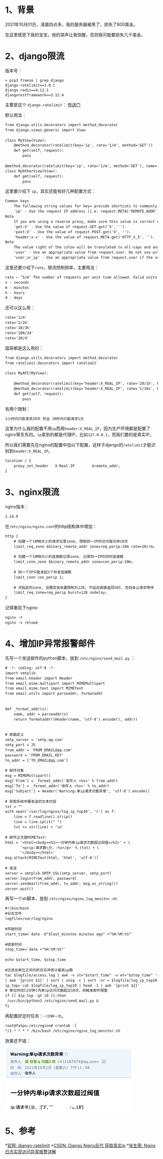 # 1、背景
2021年10月01日，凌晨四点多，我的服务器被黑了，损失了800美金。

在这里感恩下我的宝宝，他的哭声让我惊醒，否则我可能要损失几千美金。

# 2、django限流
版本号：
```
> pip3 freeze | grep django
django-ratelimit==3.0.1
django-redis==4.12.1
djangorestframework==3.12.4
```
主要是这个 `django-ratelimit`： [传送门](https://django-ratelimit.readthedocs.io/en/stable/usage.html)

默认用法：
```dtd
from django.utils.decorators import method_decorator
from django.views.generic import View

class MyView(View):
    @method_decorator(ratelimit(key='ip', rate='1/m', method='GET'))
    def get(self, request):
        pass

@method_decorator(ratelimit(key='ip', rate='1/m', method='GET'), name='get')
class MyOtherView(View):
    def get(self, request):
        pass
```

这里要介绍下 `ip`，其实还能有好几种配置方式：
```dtd
Common keys
    The following string values for key= provide shortcuts to commonly used ratelimit keys:
    'ip' - Use the request IP address (i.e. request.META['REMOTE_ADDR'])
Note
    If you are using a reverse proxy, make sure this value is correct or use an appropriate header: value. See the security notes.
    'get:X' - Use the value of request.GET.get('X', '').
    'post:X' - Use the value of request.POST.get('X', '').
    'header:x-x' - Use the value of request.META.get('HTTP_X_X', '').
Note
    The value right of the colon will be translated to all-caps and any dashes will be replaced with underscores, e.g.: x-client-ip => X_CLIENT_IP.
    'user' - Use an appropriate value from request.user. Do not use with unauthenticated users.
    'user_or_ip' - Use an appropriate value from request.user if the user is authenticated, otherwise use request.META['REMOTE_ADDR'] (see the note above about reverse proxies).
```
这里还要介绍下`rate`，限流控制频率，主要用法：
```dtd
rate – ‘5/m’ The number of requests per unit time allowed. Valid units are:
s - seconds
m - minutes
h - hours
d - days
```
还可以这么用：
```dtd
rate='1/m'
rate='1/2m'
rate='10/3h'
rate='100/3d'
rate='20/d'
```

国哥都是这么用的：
```dtd
from django.utils.decorators import method_decorator
from ratelimit.decorators import ratelimit

class MyAPI(MyView):

    @method_decorator(ratelimit(key='header:X_REAL_IP', rate='20/1h', block=True))
    @method_decorator(ratelimit(key='header:X_REAL_IP', rate='1/10s', block=True))
    def get(self, request):
        pass
```
有两个限制：
```dtd
1小时内只能请求20次 并且 10秒内只能请求1次
```

这里为什么我的配置不用`ip`而用`header:X_REAL_IP`，因为生产环境都是配置了nginx等东东的。`ip`拿到的都是代理IP，比如`127.0.0.1`，而我们要的是真实IP。

所以我们需要先在nginx的配置中加以下配置，这样子django的`ratelimit`才能识别到`header:X_REAL_IP`。
```dtd
location / {
    proxy_set_header   X-Real-IP        $remote_addr;
}
```


# 3、nginx限流
nginx版本：
```dtd
1.14.0
```
在`/etc/nginx/nginx.conf`的http结构体中增加：
```dtd
http {
    # 创建一个10MB大小的请求记录zone, 限制同一IP的访问每分钟10次
    limit_req_zone $binary_remote_addr zone=req_perip:10m rate=10r/m;
    
    # 创建一个10MB大小的连接数记录zone, 记录同一IP的同时连接数
    limit_conn_zone $binary_remote_addr zone=con_perip:10m;
    
    # 同一个IP只能发起1个并发连接数
    limit_conn con_perip 1;
    
    # 对指定的zone, 设置突发余量限制为128, 不延迟直接返回503, 否则会让请求等待
    limit_req zone=req_perip burst=128 nodelay;
}
```
记得重启下nginx:
```dtd
nginx -t
nginx -s reload
```

# 4、增加IP异常报警邮件
先写一个发送邮件的python脚本，放到 `/etc/nginx/send_mail.py` ：
```dtd
# -*- coding: utf-8 -*-
import smtplib
from email.header import Header
from email.mime.multipart import MIMEMultipart
from email.mime.text import MIMEText
from email.utils import parseaddr, formataddr


def _format_addr(s):
    name, addr = parseaddr(s)
    return formataddr((Header(name, 'utf-8').encode(), addr))


# 邮箱定义
smtp_server = 'smtp.qq.com'
smtp_port = 25
from_addr = 'FROM_EMAIL@qq.com'
password = 'FROM_EMAIL_KEY'
to_addr = ['TO_EMAIL@qq.com']

# 邮件对象
msg = MIMEMultipart()
msg['From'] = _format_addr('发件人 <%s>' % from_addr)
msg['To'] = _format_addr('收件人 <%s>' % to_addr)
msg['Subject'] = Header('Warning:单ip请求次数异常', 'utf-8').encode()

# 获取系统中要发送的文本内容
txt = ""
with open('/var/log/nginx/log_ip_top10', 'r') as f:
    line = f.readline().strip()
    line = line.split(" ")
    txt += str(line) + '\n'

# 邮件正文是MIMEText:
html = '<html><body><h2>一分钟内单ip请求次数超过阀值</h2>' + \
       '<p>ip:请求数\分，:%s</p>' % (txt) + \
       '</body></html>'
msg.attach(MIMEText(html, 'html', 'utf-8'))

# 发送
server = smtplib.SMTP_SSL(smtp_server, smtp_port)
server.login(from_addr, password)
server.sendmail(from_addr, to_addr, msg.as_string())
server.quit()

```

再写一个sh脚本，放到 `/etc/nginx/nginx_log_monitor.sh`: 
```dtd
#!/bin/bash
#日志文件
logfile=/var/log/nginx

#开始时间
start_time=`date -d"$last_minutes minutes ago" +"%H:%M:%S"`

#结束时间
stop_time=`date +"%H:%M:%S"`

echo $start_time, $stop_time

#过滤出单位之间内的日志并统计最高ip数
tac $logfile/access.log | awk -v st="$start_time" -v et="$stop_time" '{t=substr($4,RSTART+14,21);if(t>=st && t<=et) {print $0}}' \
| awk '{print $1}' | sort | uniq -c | sort -nr > $logfile/log_ip_top10
ip_top=`cat $logfile/log_ip_top10 | head -1 | awk '{print $1}'`
# 单位时间[1分钟]内单ip访问次数超过10次，则触发邮件报警
if [[ $ip_top -gt 10 ]];then
 /usr/bin/python3 /etc/nginx/send_mail.py &
fi
```

再配置好定时任务：`一分钟一次`。
```dtd
root@fatpo:/etc/nginx# crontab -l
*/1 * * * * /bin/bash /etc/nginx/nginx_log_monitor.sh
```

效果还不错：

![](.IP限流的最佳实践_images/3afbb3d2.png)


# 5、参考
*[官网: django-ratelimit](https://django-ratelimit.readthedocs.io/en/stable/keys.html#keys-chapter)
*[CSDN: Django Nginx反代 获取真实ip](https://blog.csdn.net/weixin_43064185/article/details/104935777)
*[张生荣: Nginx日志实现访问异常报警详解](https://www.zhangshengrong.com/p/Ap1Z32ra0M/)
